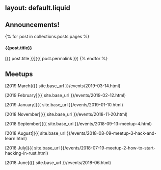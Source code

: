 layout: default.liquid
---
## Announcements!

{% for post in collections.posts.pages %}
#### {{post.title}}

[{{ post.title }}]({{ post.permalink }})
{% endfor %}

## Meetups

[2019 March]({{ site.base_url }}/events/2019-03-14.html)

[2019 February]({{ site.base_url }}/events/2019-02-12.html)

[2019 January]({{ site.base_url }}/events/2019-01-10.html)

[2018 November]({{ site.base_url }}/events/2018-11-20.html)

[2018 September]({{ site.base_url }}/events/2018-09-13-meetup-4.html)

[2018 August]({{ site.base_url }}/events/2018-08-09-meetup-3-hack-and-learn.html)

[2018 July]({{ site.base_url }}/events/2018-07-19-meetup-2-how-to-start-hacking-in-rust.html)

[2018 June]({{ site.base_url }}/events/2018-06.html)
